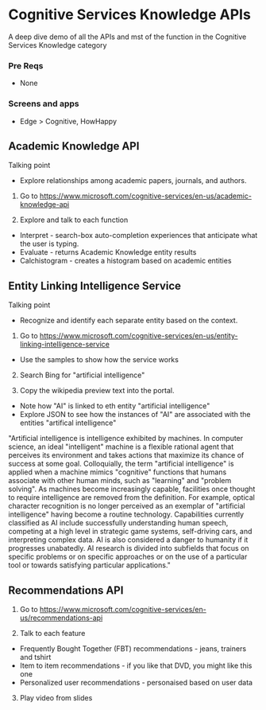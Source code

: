 # Cognitive Services Knowledge APIs
A deep dive demo of all the APIs and mst of the function in the Cognitive Services Knowledge category

### Pre Reqs
* None

### Screens and apps
* Edge > Cognitive, HowHappy

## Academic Knowledge API
Talking point
  * Explore relationships among academic papers, journals, and authors.

1. Go to https://www.microsoft.com/cognitive-services/en-us/academic-knowledge-api

2. Explore and talk to each function
  * Interpret - search-box auto-completion experiences that anticipate what the user is typing.
  * Evaluate - returns Academic Knowledge entity results
  * Calchistogram - creates a histogram based on academic entities

## Entity Linking Intelligence Service
Talking point
  * Recognize and identify each separate entity based on the context.

1. Go to https://www.microsoft.com/cognitive-services/en-us/entity-linking-intelligence-service
  * Use the samples to show how the service works

2. Search Bing for "artificial intelligence"

3. Copy the wikipedia preview text into the portal.
  * Note how "AI" is linked to eth entity "artificial intelligence"
  * Explore JSON to see how the instances of "AI" are associated with the entities "artifical intelligence"
  
"Artificial intelligence is intelligence exhibited by machines. In computer science, an ideal "intelligent" machine is a flexible rational agent that perceives its environment and takes actions that maximize its chance of success at some goal. Colloquially, the term "artificial intelligence" is applied when a machine mimics "cognitive" functions that humans associate with other human minds, such as "learning" and "problem solving". As machines become increasingly capable, facilities once thought to require intelligence are removed from the definition. For example, optical character recognition is no longer perceived as an exemplar of "artificial intelligence" having become a routine technology. Capabilities currently classified as AI include successfully understanding human speech, competing at a high level in strategic game systems, self-driving cars, and interpreting complex data. AI is also considered a danger to humanity if it progresses unabatedly. AI research is divided into subfields that focus on specific problems or on specific approaches or on the use of a particular tool or towards satisfying particular applications."

## Recommendations API
1. Go to https://www.microsoft.com/cognitive-services/en-us/recommendations-api

2. Talk to each feature
  * Frequently Bought Together (FBT) recommendations - jeans, trainers and tshirt
  * Item to item recommendations - if you like that DVD, you might like this one
  * Personalized user recommendations - personaised based on user data
  
3. Play video from slides
